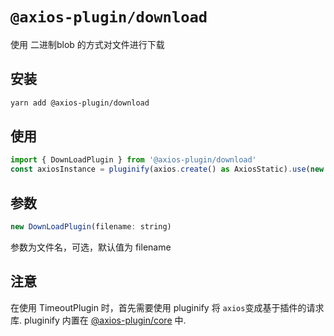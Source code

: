 # `@axios-plugin/download`

使用 二进制blob 的方式对文件进行下载

## 安装
```bash
yarn add @axios-plugin/download
```
## 使用
```js
import { DownLoadPlugin } from '@axios-plugin/download'
const axiosInstance = pluginify(axios.create() as AxiosStatic).use(new DownLoadPlugin("filename")).generate()
```


## 参数
```js
new DownLoadPlugin(filename: string)
```
参数为文件名，可选，默认值为 filename



## 注意
在使用 TimeoutPlugin 时，首先需要使用 pluginify 将 `axios`变成基于插件的请求库.
pluginify 内置在 [@axios-plugin/core](https://www.npmjs.com/package/@axios-plugin/core) 中.